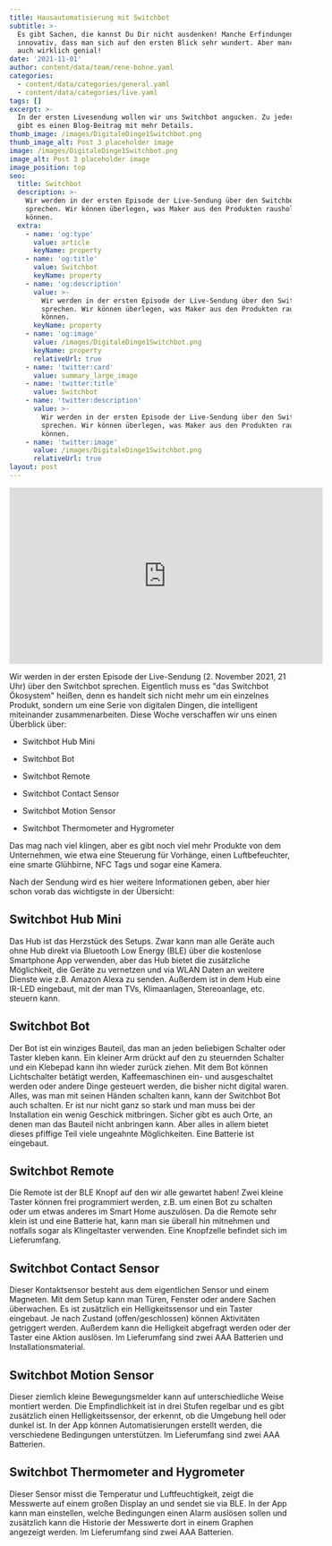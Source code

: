 ```yaml
---
title: Hausautomatisierung mit Switchbot
subtitle: >-
  Es gibt Sachen, die kannst Du Dir nicht ausdenken! Manche Erfindungen sind so
  innovativ, dass man sich auf den ersten Blick sehr wundert. Aber manche sind
  auch wirklich genial!
date: '2021-11-01'
author: content/data/team/rene-bohne.yaml
categories:
  - content/data/categories/general.yaml
  - content/data/categories/live.yaml
tags: []
excerpt: >-
  In der ersten Livesendung wollen wir uns Switchbot angucken. Zu jeder Sendung
  gibt es einen Blog-Beitrag mit mehr Details.
thumb_image: /images/DigitaleDinge1Switchbot.png
thumb_image_alt: Post 3 placeholder image
image: /images/DigitaleDinge1Switchbot.png
image_alt: Post 3 placeholder image
image_position: top
seo:
  title: Switchbot
  description: >-
    Wir werden in der ersten Episode der Live-Sendung über den Switchbot
    sprechen. Wir können überlegen, was Maker aus den Produkten rausholen
    können. 
  extra:
    - name: 'og:type'
      value: article
      keyName: property
    - name: 'og:title'
      value: Switchbot
      keyName: property
    - name: 'og:description'
      value: >-
        Wir werden in der ersten Episode der Live-Sendung über den Switchbot
        sprechen. Wir können überlegen, was Maker aus den Produkten rausholen
        können. 
      keyName: property
    - name: 'og:image'
      value: /images/DigitaleDinge1Switchbot.png
      keyName: property
      relativeUrl: true
    - name: 'twitter:card'
      value: summary_large_image
    - name: 'twitter:title'
      value: Switchbot
    - name: 'twitter:description'
      value: >-
        Wir werden in der ersten Episode der Live-Sendung über den Switchbot
        sprechen. Wir können überlegen, was Maker aus den Produkten rausholen
        können. 
    - name: 'twitter:image'
      value: /images/DigitaleDinge1Switchbot.png
      relativeUrl: true
layout: post
---
```

<iframe width="560" height="315"
src="https://www.youtube.com/embed/Uowm1uFO8tE?modestbranding=1"
frameborder="0" allow="accelerometer; autoplay; encrypted-media;
gyroscope; picture-in-picture" allowfullscreen></iframe>

Wir werden in der ersten Episode der Live-Sendung (2. November 2021, 21 Uhr) über den Switchbot sprechen. Eigentlich muss es "das Switchbot Ökosystem" heißen, denn es handelt sich nicht mehr um ein einzelnes Produkt, sondern um eine Serie von digitalen Dingen, die intelligent miteinander zusammenarbeiten. Diese Woche verschaffen wir uns einen Überblick über:

*   Switchbot Hub Mini

*   Switchbot Bot

*   Switchbot Remote

*   Switchbot Contact Sensor

*   Switchbot Motion Sensor

*   Switchbot Thermometer and Hygrometer

Das mag nach viel klingen, aber es gibt noch viel mehr Produkte von dem Unternehmen, wie etwa eine Steuerung für Vorhänge, einen Luftbefeuchter, eine smarte Glühbirne, NFC Tags und sogar eine Kamera.

Nach der Sendung wird es hier weitere Informationen geben, aber hier schon vorab das wichtigste in der Übersicht:

## Switchbot Hub Mini

Das Hub ist das Herzstück des Setups. Zwar kann man alle Geräte auch ohne Hub direkt via Bluetooth Low Energy (BLE) über die kostenlose Smartphone App verwenden, aber das Hub bietet die zusätzliche Möglichkeit, die Geräte zu vernetzen und via WLAN Daten an weitere Dienste wie z.B. Amazon Alexa zu senden. Außerdem ist in dem Hub eine IR-LED eingebaut, mit der man TVs, Klimaanlagen, Stereoanlage, etc. steuern kann.

## Switchbot Bot

Der Bot ist ein winziges Bauteil, das man an jeden beliebigen Schalter oder Taster kleben kann. Ein kleiner Arm drückt auf den zu steuernden Schalter und ein Klebepad kann ihn wieder zurück ziehen. Mit dem Bot können Lichtschalter betätigt werden, Kaffeemaschinen ein- und ausgeschaltet werden oder andere Dinge gesteuert werden, die bisher nicht digital waren. Alles, was man mit seinen Händen schalten kann, kann der Switchbot Bot auch schalten. Er ist nur nicht ganz so stark und man muss bei der Installation ein wenig Geschick mitbringen. Sicher gibt es auch Orte, an denen man das Bauteil nicht anbringen kann. Aber alles in allem bietet dieses pfiffige Teil viele ungeahnte Möglichkeiten. Eine Batterie ist eingebaut.

## Switchbot Remote

Die Remote ist der BLE Knopf auf den wir alle gewartet haben! Zwei kleine Taster können frei programmiert werden, z.B. um einen Bot zu schalten oder um etwas anderes im Smart Home auszulösen. Da die Remote sehr klein ist und eine Batterie hat, kann man sie überall hin mitnehmen und notfalls sogar als Klingeltaster verwenden. Eine Knopfzelle befindet sich im Lieferumfang.

## Switchbot Contact Sensor

Dieser Kontaktsensor besteht aus dem eigentlichen Sensor und einem Magneten. Mit dem Setup kann man Türen, Fenster oder andere Sachen überwachen. Es ist zusätzlich ein Helligkeitssensor und ein Taster eingebaut. Je nach Zustand (offen/geschlossen) können Aktivitäten getriggert werden. Außerdem kann die Helligkeit abgefragt werden oder der Taster eine Aktion auslösen. Im Lieferumfang sind zwei AAA Batterien und Installationsmaterial.

## Switchbot Motion Sensor

Dieser ziemlich kleine Bewegungsmelder kann auf unterschiedliche Weise montiert werden. Die Empfindlichkeit ist in drei Stufen regelbar und es gibt zusätzlich einen Helligkeitssensor, der erkennt, ob die Umgebung hell oder dunkel ist. In der App können Automatisierungen erstellt werden, die verschiedene Bedingungen unterstützen. Im Lieferumfang sind zwei AAA Batterien.

## Switchbot Thermometer and Hygrometer

Dieser Sensor misst die Temperatur und Luftfeuchtigkeit, zeigt die Messwerte auf einem großen Display an und sendet sie via BLE. In der App kann man einstellen, welche Bedingungen einen Alarm auslösen sollen und zusätzlich kann die Historie der Messwerte dort in einem Graphen angezeigt werden. Im Lieferumfang sind zwei AAA Batterien.
